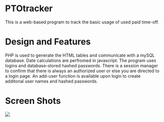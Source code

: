 # PTOtracker
This is a web-based program to track the basic usage of used paid time-off.

# Design and Features
PHP is used to generate the HTML tables and communicate with a mySQL database. Date calculations are perfromed in javascript. The program uses logins and database-stored hashed passwords. There is a session manager to confirm that there is always an authorized user or else you are directed to a login page. An add-user function is available upon login to create additonal user names and hashed passwords.

# Screen Shots
<img src="http://betterin30days.github.io/pto/screenshots/pto.png"/>

